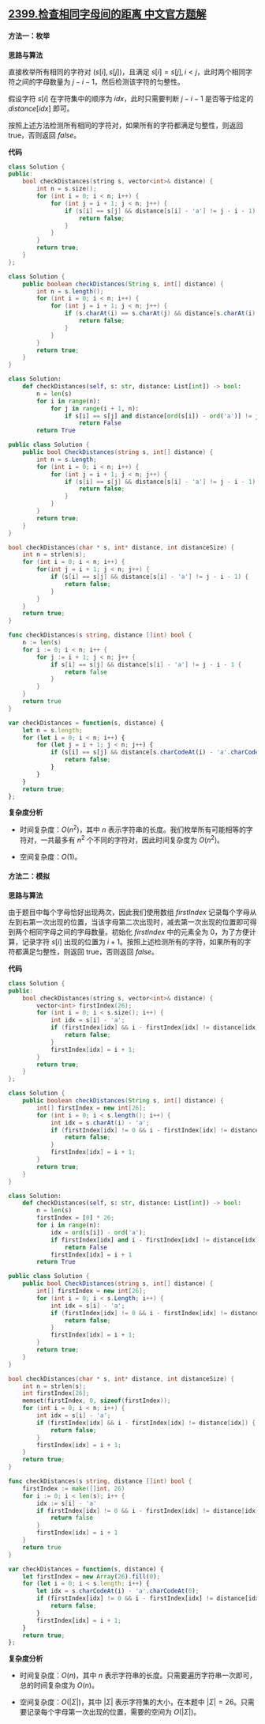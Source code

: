 ## [2399.检查相同字母间的距离 中文官方题解](https://leetcode.cn/problems/check-distances-between-same-letters/solutions/100000/jian-cha-xiang-tong-zi-mu-jian-de-ju-chi-gxqg)

#### 方法一：枚举

**思路与算法**

直接枚举所有相同的字符对 $(s[i],s[j])$，且满足 $s[i]=s[j],i<j$，此时两个相同字符之间的字母数量为 $j - i - 1$，然后检测该字符的匀整性。

假设字符 $s[i]$ 在字符集中的顺序为 $\textit{idx}$，此时只需要判断 $j - i - 1$ 是否等于给定的 $\textit{distance}[\textit{idx}]$ 即可。

按照上述方法检测所有相同的字符对，如果所有的字符都满足匀整性，则返回 $\text{true}$，否则返回 $\textit{false}$。

**代码**

```C++ [sol1-C++]
class Solution {
public:
    bool checkDistances(string s, vector<int>& distance) {
        int n = s.size();
        for (int i = 0; i < n; i++) {
            for (int j = i + 1; j < n; j++) {
                if (s[i] == s[j] && distance[s[i] - 'a'] != j - i - 1) {
                    return false;
                }
            }
        }
        return true;
    }
};
```

```Java [sol1-Java]
class Solution {
    public boolean checkDistances(String s, int[] distance) {
        int n = s.length();
        for (int i = 0; i < n; i++) {
            for (int j = i + 1; j < n; j++) {
                if (s.charAt(i) == s.charAt(j) && distance[s.charAt(i) - 'a'] != j - i - 1) {
                    return false;
                }
            }
        }
        return true;
    }
}
```

```Python [sol1-Python3]
class Solution:
    def checkDistances(self, s: str, distance: List[int]) -> bool:
        n = len(s)
        for i in range(n):
            for j in range(i + 1, n):
                if s[i] == s[j] and distance[ord(s[i]) - ord('a')] != j - i - 1:
                    return False
        return True
```

```C# [sol1-C#]
public class Solution {
    public bool CheckDistances(string s, int[] distance) {
        int n = s.Length;
        for (int i = 0; i < n; i++) {
            for (int j = i + 1; j < n; j++) {
                if (s[i] == s[j] && distance[s[i] - 'a'] != j - i - 1) {
                    return false;
                }
            }
        }
        return true;
    }
}
```

```C [sol1-C]
bool checkDistances(char * s, int* distance, int distanceSize) {
    int n = strlen(s);
    for (int i = 0; i < n; i++) {
        for(int j = i + 1; j < n; j++) {
            if (s[i] == s[j] && distance[s[i] - 'a'] != j - i - 1) {
                return false;
            }
        }
    }
    return true;
}
```

```Go [sol1-Go]
func checkDistances(s string, distance []int) bool {
    n := len(s)
    for i := 0; i < n; i++ {
        for j := i + 1; j < n; j++ {
            if s[i] == s[j] && distance[s[i] - 'a'] != j - i - 1 {
                return false
            }
        }
    }
    return true
}
```

```JavaScript [sol1-JavaScript]
var checkDistances = function(s, distance) {
    let n = s.length;
    for (let i = 0; i < n; i++) {
        for (let j = i + 1; j < n; j++) {
            if (s[i] == s[j] && distance[s.charCodeAt(i) - 'a'.charCodeAt(0)] != j - i - 1) {
                return false;
            }
        }
    }
    return true;
};
```

**复杂度分析**

- 时间复杂度：$O(n^2)$，其中 $n$ 表示字符串的长度。我们枚举所有可能相等的字符对，一共最多有 $n^2$ 个不同的字符对，因此时间复杂度为 $O(n^2)$。

- 空间复杂度：$O(1)$。

#### 方法二：模拟

**思路与算法**

由于题目中每个字母恰好出现两次，因此我们使用数组 $\textit{firstIndex}$ 记录每个字母从左到右第一次出现的位置，当该字母第二次出现时，减去第一次出现的位置即可得到两个相同字母之间的字母数量。初始化 $\textit{firstIndex}$ 中的元素全为 $0$，为了方便计算，记录字符 $s[i]$ 出现的位置为 $i + 1$。按照上述检测所有的字符，如果所有的字符都满足匀整性，则返回 $\text{true}$，否则返回 $\textit{false}$。

**代码**

```C++ [sol2-C++]
class Solution {
public:
    bool checkDistances(string s, vector<int>& distance) {
        vector<int> firstIndex(26);
        for (int i = 0; i < s.size(); i++) {
            int idx = s[i] - 'a';
            if (firstIndex[idx] && i - firstIndex[idx] != distance[idx]) {
                return false;
            }
            firstIndex[idx] = i + 1;
        }
        return true;
    }
};
```

```Java [sol2-Java]
class Solution {
    public boolean checkDistances(String s, int[] distance) {
        int[] firstIndex = new int[26];
        for (int i = 0; i < s.length(); i++) {
            int idx = s.charAt(i) - 'a';
            if (firstIndex[idx] != 0 && i - firstIndex[idx] != distance[idx]) {
                return false;
            }
            firstIndex[idx] = i + 1;
        }
        return true;
    }
}
```

```Python [sol2-Python3]
class Solution:
    def checkDistances(self, s: str, distance: List[int]) -> bool:
        n = len(s)
        firstIndex = [0] * 26;
        for i in range(n):
            idx = ord(s[i]) - ord('a');
            if firstIndex[idx] and i - firstIndex[idx] != distance[idx]:
                return False
            firstIndex[idx] = i + 1
        return True
```

```C# [sol2-C#]
public class Solution {
    public bool CheckDistances(string s, int[] distance) {
        int[] firstIndex = new int[26];
        for (int i = 0; i < s.Length; i++) {
            int idx = s[i] - 'a';
            if (firstIndex[idx] != 0 && i - firstIndex[idx] != distance[idx]) {
                return false;
            }
            firstIndex[idx] = i + 1;
        }
        return true;
    }
}
```

```C [sol2-C]
bool checkDistances(char * s, int* distance, int distanceSize) {
    int n = strlen(s);
    int firstIndex[26];
    memset(firstIndex, 0, sizeof(firstIndex));
    for (int i = 0; i < n; i++) {
        int idx = s[i] - 'a';
        if (firstIndex[idx] && i - firstIndex[idx] != distance[idx]) {
            return false;
        }
        firstIndex[idx] = i + 1;
    }
    return true;
}
```

```Go [sol2-Go]
func checkDistances(s string, distance []int) bool {
    firstIndex := make([]int, 26)
    for i := 0; i < len(s); i++ {
        idx := s[i] - 'a'
        if firstIndex[idx] != 0 && i - firstIndex[idx] != distance[idx] {
            return false
        }
        firstIndex[idx] = i + 1
    }
    return true
}
```

```JavaScript [sol2-JavaScript]
var checkDistances = function(s, distance) {
    let firstIndex = new Array(26).fill(0);
    for (let i = 0; i < s.length; i++) {
        let idx = s.charCodeAt(i) - 'a'.charCodeAt(0);
        if (firstIndex[idx] != 0 && i - firstIndex[idx] != distance[idx]) {
            return false;
        }
        firstIndex[idx] = i + 1;
    }
    return true;
};
```

**复杂度分析**

- 时间复杂度：$O(n)$，其中 $n$ 表示字符串的长度。只需要遍历字符串一次即可，总的时间复杂度为 $O(n)$。

- 空间复杂度：$O(|\Sigma|)$，其中 $|\Sigma|$ 表示字符集的大小，在本题中 $|\Sigma| = 26$。只需要记录每个字母第一次出现的位置，需要的空间为 $O(|\Sigma|)$。